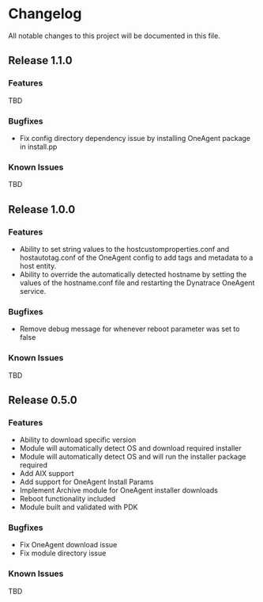 # Changelog

All notable changes to this project will be documented in this file.

## Release 1.1.0

### Features

TBD

### Bugfixes

- Fix config directory dependency issue by installing OneAgent package in install.pp

### Known Issues

TBD

## Release 1.0.0

### Features

- Ability to set string values to the hostcustomproperties.conf and hostautotag.conf of the OneAgent config to add tags and metadata to a host entity.
- Ability to override the automatically detected hostname by setting the values of the hostname.conf file and restarting the Dynatrace OneAgent service.

### Bugfixes

- Remove debug message for whenever reboot parameter was set to false

### Known Issues

TBD

## Release 0.5.0

### Features

- Ability to download specific version
- Module will automatically detect OS and download required installer
- Module will automatically detect OS and will run the installer package required
- Add AIX support
- Add support for OneAgent Install Params
- Implement Archive module for OneAgent installer downloads
- Reboot functionality included
- Module built and validated with PDK

### Bugfixes

- Fix OneAgent download issue
- Fix module directory issue

### Known Issues

TBD
